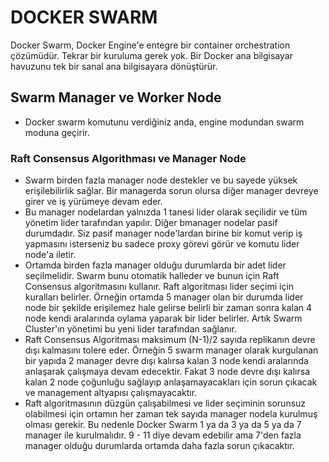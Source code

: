 <h1> DOCKER SWARM </h1>

Docker Swarm, Docker Engine'e entegre bir container orchestration çözümüdür. Tekrar bir kuruluma gerek yok. Bir Docker ana bilgisayar havuzunu tek bir sanal ana bilgisayara dönüştürür.

<h2> Swarm Manager ve Worker Node </h2>

- Docker swarm komutunu verdiğiniz anda, engine modundan swarm moduna geçirir.

<h3> Raft Consensus Algorithması ve Manager Node </h3>

- Swarm birden fazla manager node destekler ve bu sayede yüksek erişilebilirlik sağlar. Bir managerda sorun olursa diğer manager devreye girer ve iş yürümeye devam eder.
- Bu manager nodelardan yalnızda 1 tanesi lider olarak seçilidir ve tüm yönetim lider tarafından yapılır. Diğer bmanager nodelar pasif durumdadır. Siz pasif manager node'lardan birine bir komut verip iş yapmasını isterseniz bu sadece proxy görevi görür ve komutu lider node'a iletir.
- Ortamda birden fazla manager olduğu durumlarda bir adet lider seçilmelidir. Swarm bunu otomatik halleder ve bunun için Raft Consensus algoritmasını kullanır. Raft algoritması lider seçimi için kuralları belirler. Örneğin ortamda 5 manager olan bir durumda lider node bir şekilde erişilemez hale gelirse belirli bir zaman sonra kalan 4 node kendi aralarında oylama yaparak bir lider belirler. Artık Swarm Cluster'ın yönetimi bu yeni lider tarafından sağlanır.
- Raft Consensus Algoritması maksimum (N-1)/2 sayıda replikanın devre dışı kalmasını tolere eder. Örneğin 5 swarm manager olarak kurgulanan bir yapıda 2 manager devre dışı kalırsa kalan 3 node kendi aralarında anlaşarak çalışmaya devam edecektir. Fakat 3 node devre dışı kalırsa kalan 2 node çoğunluğu sağlayıp anlaşamayacakları için sorun çıkacak ve management altyapısı çalışmayacaktır.
- Raft algoritmasının düzgün çalışabilmesi ve lider seçiminin sorunsuz olabilmesi için ortamın her zaman tek sayıda manager nodela kurulmuş olması gerekir. Bu nedenle Docker Swarm 1 ya da 3 ya da 5 ya da 7 manager ile kurulmalıdır. 9 - 11 diye devam edebilir ama 7'den fazla manager olduğu durumlarda ortamda daha fazla sorun çıkacaktır.
